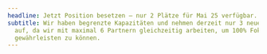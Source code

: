 ```yaml
---
headline: Jetzt Position besetzen – nur 2 Plätze für Mai 25 verfügbar.
subtitle: Wir haben begrenzte Kapazitäten und nehmen derzeit nur 3 neue Kunden
  auf, da wir mit maximal 6 Partnern gleichzeitig arbeiten, um 100% Fokus
  gewährleisten zu können.
---
```

